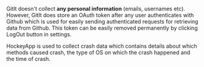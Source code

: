 GitIt doesn't collect **any personal information** (emails, usernames etc). However, GitIt does store an OAuth token after
any user authenticates with Github which is used for easily sending authenticated requests for retrieving data from Github.
This token can be easily removed permanently by clicking LogOut button in settings.

HockeyApp is used to collect crash data which contains details about which methods caused crash, the type of OS on which the crash happened
and the time of crash.


